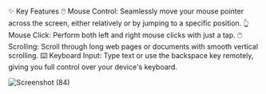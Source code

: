 ✨ Key Features
🖱️ Mouse Control: Seamlessly move your mouse pointer across the screen, either relatively or by jumping to a specific position.
👆 Mouse Click: Perform both left and right mouse clicks with just a tap.
🖱️ Scrolling: Scroll through long web pages or documents with smooth vertical scrolling.
⌨️ Keyboard Input: Type text or use the backspace key remotely, giving you full control over your device's keyboard.

![Screenshot (84)](https://github.com/user-attachments/assets/8f344ba1-df81-492b-b295-8da2834d5bbe)

